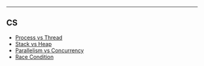 ___
## CS

- [Process vs Thread](CS/Process%20vs%20Thread.md)
- [Stack vs Heap](CS/Stack%20vs%20Heap.md)
- [Parallelism vs Concurrency](CS/Parallelism%20vs%20Concurrency.md)
- [Race Condition](CS/Race%20Condition.md)
